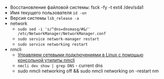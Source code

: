 * Восстановление файловой системы: fsck -fy -t ext4 /dev/sda1
* Имя текущего пользователя `id -un`
* Версия системы `lsb_release -a`
* network
   * `sudo sed -i 's/^dns=dnsmasq/#&/' /etc/NetworkManager/NetworkManager.conf` 
   * `sudo service network-manager restart`
   * `sudo service networking restart`
 * nmcli
   * [Управляем сетевыми подключениями в Linux с помощью консольной утилиты nmcli](https://habr.com/ru/company/vdsina/blog/512282/)
   * `nmcli dev show | grep DNS` - current dns
   * sudo nmcli networking off && sudo nmcli networking on -restart nm

